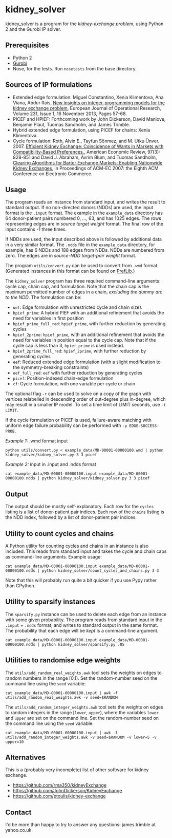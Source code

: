 # kidney\_solver

kidney\_solver is a program for the _kidney-exchange problem_, using Python 2 and the Gurobi IP solver.

## Prerequisites

- Python 2
- [Gurobi](http://www.gurobi.com)
- Nose, for the tests. Run ``nosetests`` from the base directory.


## Sources of IP formulations

- Extended edge formulation: Miguel Constantino, Xenia Klimentova, Ana Viana, Abdur Rais, [New insights on integer-programming models for the kidney exchange problem](http://www.sciencedirect.com/science/article/pii/S0377221713004244), European Journal of Operational Research, Volume 231, Issue 1, 16 November 2013, Pages 57-68.
- PICEF and HPIEF: Forthcoming work by John Dickerson, David Manlove, Benjamin Plaut, Tuomas Sandholm, and James Trimble.
- Hybrid extended edge formulation, using PICEF for chains: Xenia Klimentova.
- Cycle formulation: Roth, Alvin E., Tayfun Sönmez, and M. Utku Ünver. 2007. [Efficient Kidney Exchange: Coincidence of Wants in Markets with Compatibility-Based Preferences.](https://www.aeaweb.org/articles.php?doi=10.1257/aer.97.3.828), American Economic Review, 97(3): 828-851 and David J. Abraham, Avrim Blum, and Tuomas Sandholm, [Clearing Algorithms for Barter Exchange Markets:
Enabling Nationwide Kidney Exchanges](http://www.cs.cmu.edu/~dabraham/papers/abs07.pdf), in Proceedings of ACM-EC 2007: the Eighth ACM Conference on Electronic Commerce.

## Usage

The program reads an instance from standard input, and writes the result to standard output. If no non-directed donors (NDDs) are used, the input format is the `.input` format. The example in the `example_data` directory has 64 donor-patient pairs numbered 0, ..., 63, and has 1025 edges. The rows representing edges are in _source target weight_ format. The final row of the input contains -1 three times.

If NDDs are used, the input described above is followed by additional data in a very similar format. The `.ndds` file in the `example_data` directory, for example, has 6 NDDs and 188 edges from NDDs. NDDs are numbered from zero. The edges are in _source-NDD target-pair weight_ format.

The program `utils/convert.py` can be used to convert from `.wmd` format. (Generated instances in this format can be found on [PrefLib](http://www.preflib.org/data/matching/kidney/).)

The `kidney_solver` program has three required command-line arguments: cycle cap, chain cap, and formulation. Note that the chain cap is the maximum permitted number of edges in a chain, _excluding the dummy arc to the NDD_. The formulation can be:

- ``uef``: Edge formulation with unrestricted cycle and chain sizes
- ``hpief_prime``: A hybrid PIEF with an additional refinement that avoids the need for variables in first position
- ``hpief_prime_full_red``: ``hpief_prime``, with further reduction by generating cycles
- ``hpief_2prime``: ``hpief_prime``, with an additional refinement that avoids the need for variables in position equal to the cycle cap. Note that if the cycle cap is less than 3, ``hpief_prime`` is used instead.
- ``hpief_2prime_full_red``: ``hpief_2prime``, with further reduction by generating cycles
- ``eef``: Reduced extended edge formulation (with a slight modification to the symmetry-breaking constraints)
- ``eef_full_red``: ``eef`` with further reduction by generating cycles
- ``picef``: Position-indexed chain-edge formulation
- ``cf``: Cycle formulation, with one variable per cycle or chain

The optional flag `-r` can be used to solve on a copy of the graph with vertices relabelled in descending order of out-degree plus in-degree, which may result in a smaller IP model. To set a time limit of LIMIT seconds, use `-t LIMIT`.

If the cycle formulation or PICEF is used, failure-aware matching with uniform edge failure probability can be performed with `-p EDGE-SUCCESS-PROB`.

*Example 1:* .wmd format input

```
python utils/convert.py < example_data/MD-00001-00000100.wmd | python kidney_solver/kidney_solver.py 3 3 picef
```

*Example 2:* input in .input and .ndds format

```
cat example_data/MD-00001-00000100.input example_data/MD-00001-00000100.ndds | python kidney_solver/kidney_solver.py 3 3 picef
```

## Output

The output should be mostly self-explanatory. Each row for the `cycles` listing is a list of donor-patient pair indices. Each row of the `chains` listing is the NDD index, followed by a list of donor-patient pair indices.

## Utility to count cycles and chains

A Python utility for counting cycles and chains in an instance is also included. This reads from standard input and takes the cycle and chain caps as command-line arguments. Example usage:

```
cat example_data/MD-00001-00000100.input example_data/MD-00001-00000100.ndds | python kidney_solver/count_cycles_and_chains.py 3 3
```

Note that this will probably run quite a bit quicker if you use Pypy rather than CPython.

## Utility to sparsify instances

The `sparsify.py` instance can be used to delete each edge from an instance with some given probability. The program reads from standard input in the `.input` + `.ndds` format, and writes to standard output in the same format. The probability that each edge will be _kept_ is a command-line argument.

```
cat example_data/MD-00001-00000100.input example_data/MD-00001-00000100.ndds | python kidney_solver/sparsify.py .05
```

## Utilities to randomise edge weights

The `utils/add_random_real_weights.awk` tool sets the weights on edges to random numbers in the range [0,1). Set the random-number seed on the command line using the `seed` variable:

```
cat example_data/MD-00001-00000100.input | awk -f utils/add_random_real_weights.awk -v seed=$RANDOM
```

The `utils/add_random_integer_weights.awk` tool sets the weights on edges to random integers in the range [`lower`, `upper`), where the variables `lower` and `upper` are set on the command line. Set the random-number seed on the command line using the `seed` variable:

```
cat example_data/MD-00001-00000100.input | awk -f utils/add_random_integer_weights.awk -v seed=$RANDOM -v lower=5 -v upper=10
```

## Alternatives

This is a (probably very incomplete) list of other software for kidney exchange.

- https://github.com/rma350/kidneyExchange
- https://github.com/JohnDickerson/KidneyExchange
- https://github.com/ptoulis/kidney-exchange

## Contact

I'd be more than happy to try to answer any questions: james.trimble at yahoo.co.uk

